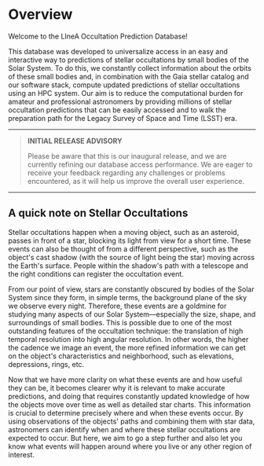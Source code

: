 # Overview

Welcome to the LIneA Occultation Prediction Database!

This database was developed to universalize access in an easy and interactive way to predictions of stellar occultations by small bodies of the Solar System. To do this, we constantly collect information about the orbits of these small bodies and, in combination with the Gaia stellar catalog and our software stack, compute updated predictions of stellar occultations using an HPC system. Our aim is to reduce the computational burden for amateur and professional astronomers by providing millions of stellar occultation predictions that can be easily accessed and to walk the preparation path for the Legacy Survey of Space and Time (LSST) era.

---

> **INITIAL RELEASE ADVISORY**
>
> Please be aware that this is our inaugural release, and we are currently refining our database access performance. We are eager to receive your feedback regarding any challenges or problems encountered, as it will help us improve the overall user experience.

---

## A quick note on Stellar Occultations

Stellar occultations happen when a moving object, such as an asteroid, passes in front of a star, blocking its light from view for a short time. These events can also be thought of from a different perspective, such as the object's cast shadow (with the source of light being the star) moving across the Earth's surface. People within the shadow's path with a telescope and the right conditions can register the occultation event.

From our point of view, stars are constantly obscured by bodies of the Solar System since they form, in simple terms, the background plane of the sky we observe every night. Therefore, these events are a goldmine for studying many aspects of our Solar System—especially the size, shape, and surroundings of small bodies. This is possible due to one of the most outstanding features of the occultation technique: the translation of high temporal resolution into high angular resolution. In other words, the higher the cadence we image an event, the more refined information we can get on the object's characteristics and neighborhood, such as elevations, depressions, rings, etc.

Now that we have more clarity on what these events are and how useful they can be, it becomes clearer why it is relevant to make accurate predictions, and doing that requires constantly updated knowledge of how the objects move over time as well as detailed star charts. This information is crucial to determine precisely where and when these events occur. By using observations of the objects' paths and combining them with star data, astronomers can identify when and where these stellar occultations are expected to occur. But here, we aim to go a step further and also let you know what events will happen around where you live or any other region of interest.
